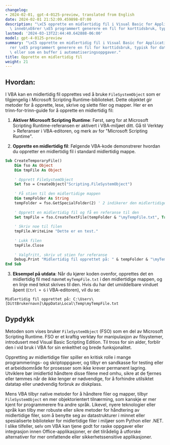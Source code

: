 ```yaml
---
changelog:
- 2024-02-01, gpt-4-0125-preview, translated from English
date: 2024-02-01 21:52:09.459898-07:00
description: "\xC5 opprette en midlertidig fil i Visual Basic for Applications (VBA)\
  \ inneb\xE6rer \xE5 programmert generere en fil for korttidsbruk, typisk for databehandling\u2026"
lastmod: '2024-03-13T22:44:40.642888-06:00'
model: gpt-4-0125-preview
summary: "\xC5 opprette en midlertidig fil i Visual Basic for Applications (VBA) inneb\xE6\
  rer \xE5 programmert generere en fil for korttidsbruk, typisk for databehandling\
  \ eller som en buffer i automatiseringsoppgaver."
title: Opprette en midlertidig fil
weight: 21
---
```


## Hvordan:
I VBA kan en midlertidig fil opprettes ved å bruke `FileSystemObject` som er tilgjengelig i Microsoft Scripting Runtime-biblioteket. Dette objektet gir metoder for å opprette, lese, skrive og slette filer og mapper. Her er en trinn-for-trinn-guide for å opprette en midlertidig fil:

1. **Aktiver Microsoft Scripting Runtime**: Først, sørg for at Microsoft Scripting Runtime-referansen er aktivert i VBA-miljøet ditt. Gå til Verktøy > Referanser i VBA-editoren, og merk av for "Microsoft Scripting Runtime".

2. **Opprette en midlertidig fil**: Følgende VBA-kode demonstrerer hvordan du oppretter en midlertidig fil i standard midlertidig mappe.

```vb
Sub CreateTemporaryFile()
    Dim fso As Object
    Dim tmpFile As Object
    
    ' Opprett FileSystemObject
    Set fso = CreateObject("Scripting.FileSystemObject")
    
    ' Få stien til den midlertidige mappen
    Dim tempFolder As String
    tempFolder = fso.GetSpecialFolder(2) ' 2 indikerer den midlertidige mappen
    
    ' Opprett en midlertidig fil og få en referanse til den
    Set tmpFile = fso.CreateTextFile(tempFolder & "\myTempFile.txt", True)
    
    ' Skriv noe til filen
    tmpFile.WriteLine "Dette er en test."
    
    ' Lukk filen
    tmpFile.Close
    
    ' Valgfritt, skriv ut stien for referanse
    Debug.Print "Midlertidig fil opprettet på: " & tempFolder & "\myTempFile.txt"
End Sub
```

3. **Eksempel på utdata**: Når du kjører koden ovenfor, opprettes det en midlertidig fil med navnet `myTempFile.txt` i den midlertidige mappen, og en linje med tekst skrives til den. Hvis du har det umiddelbare vinduet åpent (`Ctrl + G` i VBA-editoren), vil du se:
   
```
Midlertidig fil opprettet på: C:\Users\[DittBrukernavn]\AppData\Local\Temp\myTempFile.txt
```

## Dypdykk
Metoden som vises bruker `FileSystemObject` (FSO) som en del av Microsoft Scripting Runtime. FSO er et kraftig verktøy for manipulasjon av filsystemer, introdusert med Visual Basic Scripting Edition. Til tross for sin alder, forblir den i vid bruk i VBA for sin enkelthet og brede funksjonalitet.

Oppretting av midlertidige filer spiller en kritisk rolle i mange programmerings- og skriptoppgaver, og tilbyr en sandkasse for testing eller et arbeidsområde for prosesser som ikke krever permanent lagring. Utviklere bør imidlertid håndtere disse filene med omhu, sikre at de fjernes eller tømmes når de ikke lenger er nødvendige, for å forhindre utilsiktet datatap eller unødvendig forbruk av diskplass.

Mens VBA tilbyr native metoder for å håndtere filer og mapper, tilbyr `FileSystemObject` en mer objektorientert tilnærming, som kanskje er mer kjent for programmerere fra andre språk. Likevel, nyere teknologier eller språk kan tilby mer robuste eller sikre metoder for håndtering av midlertidige filer, som å benytte seg av datastrukturer i minnet eller spesialiserte biblioteker for midlertidige filer i miljøer som Python eller .NET. I slike tilfeller, selv om VBA kan tjene godt for raske oppgaver eller integrasjon innen Office-applikasjoner, er det tilrådelig å utforske alternativer for mer omfattende eller sikkerhetssensitive applikasjoner.
